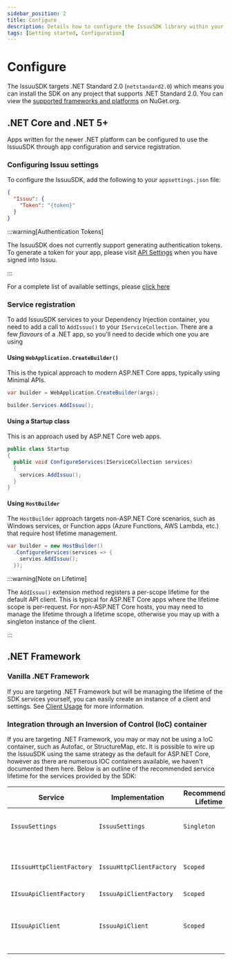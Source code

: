 ```yaml
---
sidebar_position: 2
title: Configure
description: Details how to configure the IssuuSDK library within your project
tags: [Getting started, Configuration]
---
```


# Configure

The IssuuSDK targets .NET Standard 2.0 (`netstandard2.0`) which means you can install the SDK on any project that supports .NET Standard 2.0. You can view the [supported frameworks and platforms](https://www.nuget.org/packages/IssuuSDK#supportedframeworks-body-tab) on NuGet.org.

## .NET Core and .NET 5+

Apps written for the newer .NET platform can be configured to use the IssuuSDK through app configuration and service registration. 

### Configuring Issuu settings
To configure the IssuuSDK, add the following to your `appsettings.json` file:

```json
{
  "Issuu": {
    "Token": "{token}"
  }
}
```

:::warning[Authentication Tokens]

The IssuuSDK does not currently support generating authentication tokens. To generate a token for your app, please visit [API Settings](https://issuu.com/home/settings/apicredentials) when you have signed into Issuu.

:::

For a complete list of available settings, please [click here](/docs/reference/settings)

### Service registration
To add IssuuSDK services to your Dependency Injection container, you need to add a call to `AddIssuu()` to your `IServiceCollection`. There are a few _flavours_ of a .NET app, so you'll need to decide which one you are using

#### Using `WebApplication.CreateBuilder()`
This is the typical approach to modern ASP.NET Core apps, typically using Minimal APIs.

```csharp
var builder = WebApplication.CreateBuilder(args);

builder.Services.AddIssuu();
```

#### Using a Startup class
This is an approach used by ASP.NET Core web apps.

```csharp
public class Startup
{
  public void ConfigureServices(IServiceCollection services)
  {
    services.AddIssuu();
  }
}
```

#### Using `HostBuilder`
The `HostBuilder` approach targets non-ASP.NET Core scenarios, such as Windows services, or Function apps (Azure Functions, AWS Lambda, etc.) that require host lifetime management.

```csharp
var builder = new HostBuilder()
  .ConfigureServices(services => {
    servies.AddIssuu();
  });
```

:::warning[Note on Lifetime]

The `AddIssuu()` extension method registers a per-scope lifetime for the default API client. This is typical for ASP.NET Core apps where the lifetime scope is per-request. For non-ASP.NET Core hosts, you may need to manage the lifetime through a lifetime scope, otherwise you may up with a singleton instance of the client.

:::

## .NET Framework

### Vanilla .NET Framework

If you are targeting .NET Framework but will be managing the lifetime of the SDK services yourself, you can easily create an instance of a client and settings. See [Client Usage](/docs/client-usage) for more information.

### Integration through an Inversion of Control (IoC) container

If you are targeting .NET Framework, you may or may not be using a IoC container, such as Autofac, or StructureMap, etc. It is possible to wire up the IssuuSDK using the same strategy as the default for ASP.NET Core, however as there are numerous IOC containers available, we haven't documented them here. Below is an outline of the recommended service lifetime for the services provided by the SDK:

| Service | Implementation | Recommended Lifetime | Notes |
| --- | --- | --- | --- |
| `IssuuSettings` | `IssuuSettings` | `Singleton` | Pre-configure this instance. |
| `IIssuuHttpClientFactory` | `IssuuHttpClientFactory` | `Scoped` | This is for customising a `HttpClient` instance. |
| `IIsuuApiClientFactory` | `IssuuApiClientFactory` | `Scoped` | |
| `IIsuuApiClient` | `IssuuApiClient` | `Scoped` | This is the default instance when injected directly. |
